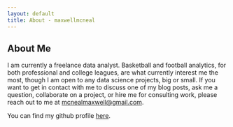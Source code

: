 ```yaml
---
layout: default
title: About - maxwellmcneal
---
```

## About Me
I am currently a freelance data analyst. Basketball and football analytics, for both professional and college leagues, are what currently interest me the most, though I am open to any data science projects, big or small.
If you want to get in contact with me to discuss one of my blog posts, ask me a question, collaborate on a project, or hire me for consulting work, please reach out to me at [mcnealmaxwell@gmail.com](mailto:mcnealmaxwell@gmail.com).

You can find my github profile [here](https://github.com/maxwellmcneal). 